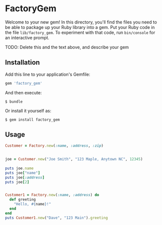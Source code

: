 # FactoryGem

Welcome to your new gem! In this directory, you'll find the files you need to be able to package up your Ruby library into a gem. Put your Ruby code in the file `lib/factory_gem`. To experiment with that code, run `bin/console` for an interactive prompt.

TODO: Delete this and the text above, and describe your gem

## Installation

Add this line to your application's Gemfile:

```ruby
gem 'factory_gem'
```

And then execute:

    $ bundle

Or install it yourself as:

    $ gem install factory_gem

## Usage

```ruby
Customer = Factory.new(:name, :address, :zip)

 
joe = Customer.new("Joe Smith", "123 Maple, Anytown NC", 12345)
 
puts joe.name
puts joe["name"]
puts joe[:address]
puts joe[2]


Customer1 = Factory.new(:name, :address) do
  def greeting
    "Hello, #{name}!"
  end
end
puts Customer1.new("Dave", "123 Main").greeting
```